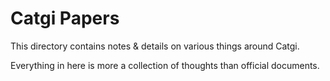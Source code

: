 # Catgi Papers

This directory contains notes & details on various things around Catgi.

Everything in here is more a collection of thoughts than official documents.
